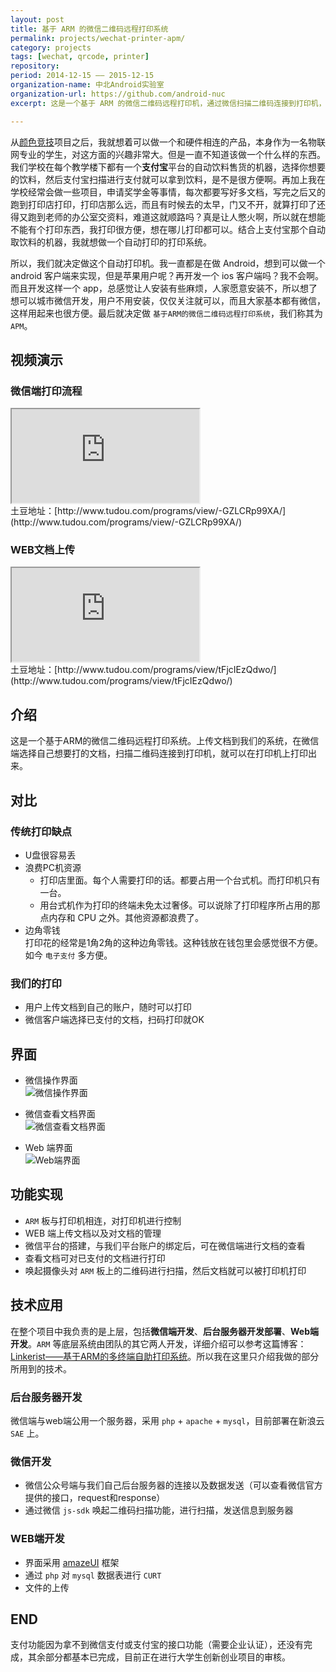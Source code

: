 ```yaml
---
layout: post
title: 基于 ARM 的微信二维码远程打印系统
permalink: projects/wechat-printer-apm/
category: projects
tags: [wechat, qrcode, printer]
repository: 
period: 2014-12-15 —— 2015-12-15
organization-name: 中北Android实验室
organization-url: https://github.com/android-nuc
excerpt: 这是一个基于 ARM 的微信二维码远程打印机，通过微信扫描二维码连接到打印机，然后选择自己想要打的文档，就可以在我们的打印机上打印出来。

---
```


从[颜色竞技](https://onlylemi.github.io/projects/android-color-game/)项目之后，我就想着可以做一个和硬件相连的产品，本身作为一名物联网专业的学生，对这方面的兴趣非常大。但是一直不知道该做一个什么样的东西。我们学校在每个教学楼下都有一个**支付宝**平台的自动饮料售货的机器，选择你想要的饮料，然后支付宝扫描进行支付就可以拿到饮料，是不是很方便啊。再加上我在学校经常会做一些项目，申请奖学金等事情，每次都要写好多文档，写完之后又的跑到打印店打印，打印店那么远，而且有时候去的太早，门又不开，就算打印了还得又跑到老师的办公室交资料，难道这就顺路吗？真是让人憋火啊，所以就在想能不能有个打印东西，我打印很方便，想在哪儿打印都可以。结合上支付宝那个自动取饮料的机器，我就想做一个自动打印的打印系统。  

所以，我们就决定做这个自动打印机。我一直都是在做 Android，想到可以做一个 android 客户端来实现，但是苹果用户呢？再开发一个 ios 客户端吗？我不会啊。而且开发这样一个 app，总感觉让人安装有些麻烦，人家愿意安装不，所以想了想可以城市微信开发，用户不用安装，仅仅关注就可以，而且大家基本都有微信，这样用起来也很方便。最后就决定做 `基于ARM的微信二维码远程打印系统`，我们称其为 `APM`。

## 视频演示

### 微信端打印流程

<div class="embed-responsive embed-responsive-16by9">
  <iframe class="embed-responsive-item" src="https://player.vimeo.com/video/157900135" allowtransparency="true" allowfullscreen="true"></iframe>
</div>
土豆地址：[http://www.tudou.com/programs/view/-GZLCRp99XA/](http://www.tudou.com/programs/view/-GZLCRp99XA/)

### WEB文档上传

<div class="embed-responsive embed-responsive-16by9">
  <iframe class="embed-responsive-item" src="https://player.vimeo.com/video/157899554" allowtransparency="true" allowfullscreen="true"></iframe>
</div>
土豆地址：[http://www.tudou.com/programs/view/tFjcIEzQdwo/](http://www.tudou.com/programs/view/tFjcIEzQdwo/)

## 介绍

这是一个基于ARM的微信二维码远程打印系统。上传文档到我们的系统，在微信端选择自己想要打的文档，扫描二维码连接到打印机，就可以在打印机上打印出来。

## 对比

### 传统打印缺点

* U盘很容易丢
* 浪费PC机资源  
  * 打印店里面。每个人需要打印的话。都要占用一个台式机。而打印机只有一台。
  * 用台式机作为打印的终端未免太过奢侈。可以说除了打印程序所占用的那点内存和 CPU 之外。其他资源都浪费了。
* 边角零钱  
  打印花的经常是1角2角的这种边角零钱。这种钱放在钱包里会感觉很不方便。如今 `电子支付` 多方便。

### 我们的打印

* 用户上传文档到自己的账户，随时可以打印
* 微信客户端选择已支付的文档，扫码打印就OK

## 界面

* 微信操作界面  
  ![微信操作界面](https://raw.githubusercontent.com/onlylemi/onlylemi.github.io/master/assets/images/post/wechat-printer-apm_2.png)  

* 微信查看文档界面  
  ![微信查看文档界面](https://raw.githubusercontent.com/onlylemi/onlylemi.github.io/master/assets/images/post/wechat-printer-apm_1.png)  

* Web 端界面  
  ![Web端界面](https://raw.githubusercontent.com/onlylemi/onlylemi.github.io/master/assets/images/post/wechat-printer-apm_3.jpg)  

## 功能实现

* `ARM` 板与打印机相连，对打印机进行控制
* WEB 端上传文档以及对文档的管理
* 微信平台的搭建，与我们平台账户的绑定后，可在微信端进行文档的查看
* 查看文档可对已支付的文档进行打印
* 唤起摄像头对 `ARM` 板上的二维码进行扫描，然后文档就可以被打印机打印

## 技术应用

在整个项目中我负责的是上层，包括**微信端开发**、**后台服务器开发部署**、**Web端开发**。`ARM` 等底层系统由团队的其它两人开发，详细介绍可以参考这篇博客：[Linkerist——基于ARM的多终端自助打印系统](http://blog.csdn.net/linkerist/article/details/50527783)。所以我在这里只介绍我做的部分所用到的技术。  

### 后台服务器开发

微信端与web端公用一个服务器，采用 `php` + `apache` + `mysql`，目前部署在新浪云 `SAE` 上。

### 微信开发

* 微信公众号端与我们自己后台服务器的连接以及数据发送（可以查看微信官方提供的接口，request和response）
* 通过微信 `js-sdk` 唤起二维码扫描功能，进行扫描，发送信息到服务器

### WEB端开发

* 界面采用 [amazeUI](http://amazeui.org/) 框架
* 通过 `php` 对 `mysql` 数据表进行 `CURT`
* 文件的上传

## END

支付功能因为拿不到微信支付或支付宝的接口功能（需要企业认证），还没有完成，其余部分都基本已完成，目前正在进行大学生创新创业项目的审核。
